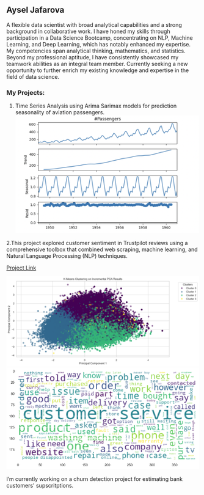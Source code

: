 ## Aysel Jafarova
A flexible data scientist with broad analytical capabilities and a strong background in collaborative work. I have honed my skills through participation in a Data Science Bootcamp, concentrating on NLP, Machine Learning, and Deep Learning, which has notably enhanced my expertise. My competencies span analytical thinking, mathematics, and statistics. Beyond my professional aptitude, I have consistently showcased my teamwork abilities as an integral team member. Currently seeking a new opportunity to further enrich my existing knowledge and expertise in the field of data science.



### My Projects: 

1. Time Series Analysis using Arima Sarimax models for prediction seasonality of aviation passengers.
![Link](https://github.com/ayseljafar/timeseries_passengers/blob/main/images/seasonal%20decomp.png)

2.This project explored customer sentiment in Trustpilot reviews using a comprehensive toolbox that combined web scraping, machine learning, and Natural Language Processing (NLP) techniques.

[Project Link](https://customer-satisfaction.streamlit.app/)

![pic1](https://github.com/ayseljafar/Customer-satisfaction/blob/main/images/KMeans%20Clustering.png)
![pic2](https://github.com/ayseljafar/Customer-satisfaction/blob/main/images/Wordcloud%20neg.png)


 I’m currently working on a churn detection project for estimating bank customers' supscritptions.


